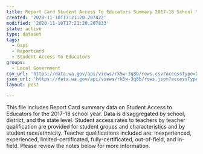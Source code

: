 ```yaml
---
title: Report Card Student Access To Educators Summary 2017-18 School Year
created: '2020-11-10T17:21:20.207822'
modified: '2020-11-10T17:21:20.207833'
state: active
type: dataset
tags:
  - Ospi
  - Reportcard
  - Student Access To Educators
groups:
  - Local Government
csv_url: 'https://data.wa.gov/api/views/rk5w-3q8b/rows.csv?accessType=DOWNLOAD'
json_url: 'https://data.wa.gov/api/views/rk5w-3q8b/rows.json?accessType=DOWNLOAD'
layout: post

---
```

This file includes Report Card summary data on Student Access to Educators for the 2017-18 school year. Data is disaggregated by school, district, and the state level. Student access rates to teachers by teacher qualification are provided for student groups and characteristics and by student race/ethnicity. Teacher qualifications included are: Inexperienced, experienced, limited-certificated, fully-certificated, out-of-field, and in-field. Please review the notes below for more information.

